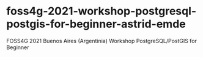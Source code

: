 # foss4g-2021-workshop-postgresql-postgis-for-beginner-astrid-emde
FOSS4G 2021 Buenos Aires (Argentinia) Workshop PostgreSQL/PostGIS for Beginner 
